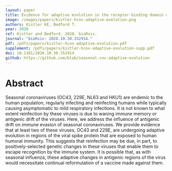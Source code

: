 ```yaml
---
layout: paper
title: Evidence for adaptive evolution in the receptor-binding domain of seasonal coronaviruses
image: /images/papers/kistler-hcov-adaptive-evolution.png
authors: Kistler KE, Bedford T.
year: 2020
ref: Kistler and Bedford. 2020. bioRxiv.
journal: "bioRxiv: 2020.10.30.352914."
pdf: /pdfs/papers/kistler-hcov-adaptive-evolution.pdf
supplement: /pdfs/papers/kistler-hcov-adaptive-evolution-supp.pdf
doi: 10.1101/2020.10.30.352914
github: https://github.com/blab/seasonal-cov-adaptive-evolution
---
```


# Abstract

Seasonal coronaviruses (OC43, 229E, NL63 and HKU1) are endemic to the human population, regularly infecting and reinfecting humans while typically causing asymptomatic to mild respiratory infections. It is not known to what extent reinfection by these viruses is due to waning immune memory or antigenic drift of the viruses. Here, we address the influence of antigenic drift on immune evasion of seasonal coronaviruses. We provide evidence that at least two of these viruses, OC43 and 229E, are undergoing adaptive evolution in regions of the viral spike protein that are exposed to human humoral immunity. This suggests that reinfection may be due, in part, to positively-selected genetic changes in these viruses that enable them to escape recognition by the immune system. It is possible that, as with seasonal influenza, these adaptive changes in antigenic regions of the virus would necessitate continual reformulation of a vaccine made against them.
